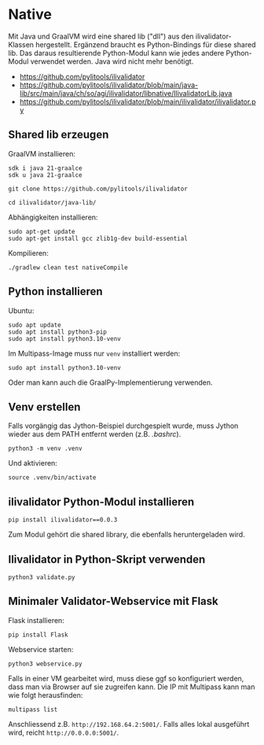 # Native

Mit Java und GraalVM wird eine shared lib ("dll") aus den ilivalidator-Klassen hergestellt. Ergänzend braucht es Python-Bindings für diese shared lib. Das daraus resultierende Python-Modul kann wie jedes andere Python-Modul verwendet werden. Java wird nicht mehr benötigt. 

- https://github.com/pylitools/ilivalidator
- https://github.com/pylitools/ilivalidator/blob/main/java-lib/src/main/java/ch/so/agi/ilivalidator/libnative/IlivalidatorLib.java
- https://github.com/pylitools/ilivalidator/blob/main/ilivalidator/ilivalidator.py

## Shared lib erzeugen

GraalVM installieren:

```
sdk i java 21-graalce
sdk u java 21-graalce
```

```
git clone https://github.com/pylitools/ilivalidator
```

```
cd ilivalidator/java-lib/
```

Abhängigkeiten installieren:
```
sudo apt-get update 
sudo apt-get install gcc zlib1g-dev build-essential
```

Kompilieren:
```
./gradlew clean test nativeCompile
```

## Python installieren

Ubuntu:
```
sudo apt update
sudo apt install python3-pip
sudo apt install python3.10-venv
```

Im Multipass-Image muss nur `venv` installiert werden:

```
sudo apt install python3.10-venv
```

Oder man kann auch die GraalPy-Implementierung verwenden. 

## Venv erstellen
Falls vorgängig das Jython-Beispiel durchgespielt wurde, muss Jython wieder aus dem PATH entfernt werden (z.B. _.bashrc_).

```
python3 -m venv .venv
```

Und aktivieren:
```
source .venv/bin/activate
```

## ilivalidator Python-Modul installieren
```
pip install ilivalidator==0.0.3
```

Zum Modul gehört die shared library, die ebenfalls heruntergeladen wird.

## Ilivalidator in Python-Skript verwenden
```
python3 validate.py
```

## Minimaler Validator-Webservice mit Flask

Flask installieren:
```
pip install Flask
```

Webservice starten:
```
python3 webservice.py
```

Falls in einer VM gearbeitet wird, muss diese ggf so konfiguriert werden, dass man via Browser auf sie zugreifen kann. Die IP mit Multipass kann man wie folgt herausfinden:
```
multipass list
```

Anschliessend z.B. `http://192.168.64.2:5001/`. Falls alles lokal ausgeführt wird, reicht `http://0.0.0.0:5001/`.